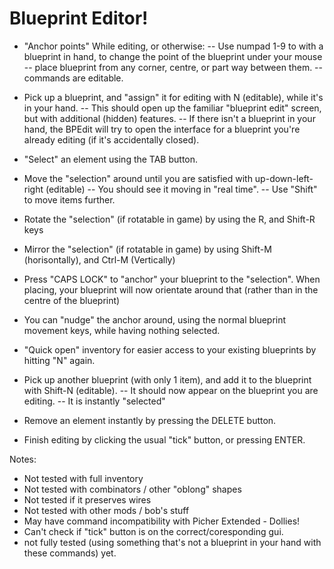 # Blueprint Editor!

 - "Anchor points" While editing, or otherwise:
  -- Use numpad 1-9 to with a blueprint in hand, to change the point of the blueprint under your mouse
  -- place blueprint from any corner, centre, or part way between them.
  -- commands are editable.

 - Pick up a blueprint, and "assign" it for editing with N (editable), while it's in your hand. 
  -- This should open up the familiar "blueprint edit" screen, but with additional (hidden) features.
  -- If there isn't a blueprint in your hand, the BPEdit will try to open the interface for a 
    blueprint you're already editing (if it's accidentally closed).

 - "Select" an element using the TAB button.

 - Move the "selection" around until you are satisfied with up-down-left-right (editable)
  -- You should see it moving in "real time".
  -- Use "Shift" to move items further.
  
 - Rotate the "selection" (if rotatable in game) by using the R, and Shift-R keys
 
 - Mirror the "selection" (if rotatable in game) by using Shift-M (horisontally), and Ctrl-M (Vertically)
  
 - Press "CAPS LOCK" to "anchor" your blueprint to the "selection". When placing, your blueprint
    will now orientate around that (rather than in the centre of the blueprint)
    
 - You can "nudge" the anchor around, using the normal blueprint movement keys, while having
    nothing selected.

 - "Quick open" inventory for easier access to your existing blueprints by hitting "N" again.
  
 - Pick up another blueprint (with only 1 item), and add it to the blueprint with Shift-N (editable). 
  -- It should now appear on the blueprint you are editing.
  -- It is instantly "selected"
  
 - Remove an element instantly by pressing the DELETE button.

 - Finish editing by clicking the usual "tick" button, or pressing ENTER.

Notes: 
 - Not tested with full inventory
 - Not tested with combinators / other "oblong" shapes
 - Not tested if it preserves wires
 - Not tested with other mods / bob's stuff
 - May have command incompatibility with Picher Extended - Dollies!
 - Can't check if "tick" button is on the correct/coresponding gui.
 - not fully tested (using something that's not a blueprint in your hand with these commands) yet.